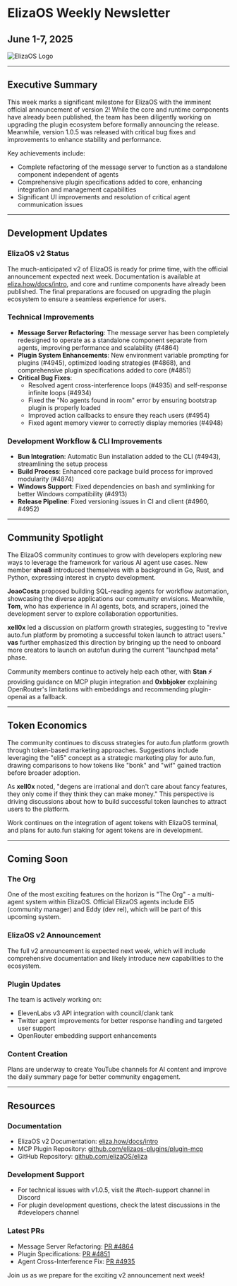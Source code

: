 # ElizaOS Weekly Newsletter

## June 1-7, 2025

![ElizaOS Logo](https://eliza.how/img/logo.svg)

---

## Executive Summary

This week marks a significant milestone for ElizaOS with the imminent official announcement of version 2! While the core and runtime components have already been published, the team has been diligently working on upgrading the plugin ecosystem before formally announcing the release. Meanwhile, version 1.0.5 was released with critical bug fixes and improvements to enhance stability and performance.

Key achievements include:
- Complete refactoring of the message server to function as a standalone component independent of agents
- Comprehensive plugin specifications added to core, enhancing integration and management capabilities
- Significant UI improvements and resolution of critical agent communication issues

---

## Development Updates

### ElizaOS v2 Status
The much-anticipated v2 of ElizaOS is ready for prime time, with the official announcement expected next week. Documentation is available at [eliza.how/docs/intro](https://eliza.how/docs/intro), and core and runtime components have already been published. The final preparations are focused on upgrading the plugin ecosystem to ensure a seamless experience for users.

### Technical Improvements
- **Message Server Refactoring**: The message server has been completely redesigned to operate as a standalone component separate from agents, improving performance and scalability (#4864)
- **Plugin System Enhancements**: New environment variable prompting for plugins (#4945), optimized loading strategies (#4868), and comprehensive plugin specifications added to core (#4851)
- **Critical Bug Fixes**: 
  - Resolved agent cross-interference loops (#4935) and self-response infinite loops (#4934)
  - Fixed the "No agents found in room" error by ensuring bootstrap plugin is properly loaded
  - Improved action callbacks to ensure they reach users (#4954)
  - Fixed agent memory viewer to correctly display memories (#4948)
  
### Development Workflow & CLI Improvements
- **Bun Integration**: Automatic Bun installation added to the CLI (#4943), streamlining the setup process
- **Build Process**: Enhanced core package build process for improved modularity (#4874)
- **Windows Support**: Fixed dependencies on bash and symlinking for better Windows compatibility (#4913)
- **Release Pipeline**: Fixed versioning issues in CI and client (#4960, #4952)

---

## Community Spotlight

The ElizaOS community continues to grow with developers exploring new ways to leverage the framework for various AI agent use cases. New member **shea8** introduced themselves with a background in Go, Rust, and Python, expressing interest in crypto development.

**JoaoCosta** proposed building SQL-reading agents for workflow automation, showcasing the diverse applications our community envisions. Meanwhile, **Tom**, who has experience in AI agents, bots, and scrapers, joined the development server to explore collaboration opportunities.

**xell0x** led a discussion on platform growth strategies, suggesting to "revive auto.fun platform by promoting a successful token launch to attract users." **vas** further emphasized this direction by bringing up the need to onboard more creators to launch on autofun during the current "launchpad meta" phase.

Community members continue to actively help each other, with **Stan ⚡** providing guidance on MCP plugin integration and **0xbbjoker** explaining OpenRouter's limitations with embeddings and recommending plugin-openai as a fallback.

---

## Token Economics

The community continues to discuss strategies for auto.fun platform growth through token-based marketing approaches. Suggestions include leveraging the "eli5" concept as a strategic marketing play for auto.fun, drawing comparisons to how tokens like "bonk" and "wif" gained traction before broader adoption.

As **xell0x** noted, "degens are irrational and don't care about fancy features, they only come if they think they can make money." This perspective is driving discussions about how to build successful token launches to attract users to the platform.

Work continues on the integration of agent tokens with ElizaOS terminal, and plans for auto.fun staking for agent tokens are in development.

---

## Coming Soon

### The Org
One of the most exciting features on the horizon is "The Org" - a multi-agent system within ElizaOS. Official ElizaOS agents include Eli5 (community manager) and Eddy (dev rel), which will be part of this upcoming system.

### ElizaOS v2 Announcement
The full v2 announcement is expected next week, which will include comprehensive documentation and likely introduce new capabilities to the ecosystem.

### Plugin Updates
The team is actively working on:
- ElevenLabs v3 API integration with council/clank tank
- Twitter agent improvements for better response handling and targeted user support
- OpenRouter embedding support enhancements

### Content Creation
Plans are underway to create YouTube channels for AI content and improve the daily summary page for better community engagement.

---

## Resources

### Documentation
- ElizaOS v2 Documentation: [eliza.how/docs/intro](https://eliza.how/docs/intro)
- MCP Plugin Repository: [github.com/elizaos-plugins/plugin-mcp](https://github.com/elizaos-plugins/plugin-mcp)
- GitHub Repository: [github.com/elizaOS/eliza](https://github.com/elizaOS/eliza)

### Development Support
- For technical issues with v1.0.5, visit the #tech-support channel in Discord
- For plugin development questions, check the latest discussions in the #developers channel

### Latest PRs
- Message Server Refactoring: [PR #4864](https://github.com/elizaOS/eliza/pull/4864)
- Plugin Specifications: [PR #4851](https://github.com/elizaOS/eliza/pull/4851)
- Agent Cross-Interference Fix: [PR #4935](https://github.com/elizaOS/eliza/pull/4935)

Join us as we prepare for the exciting v2 announcement next week!